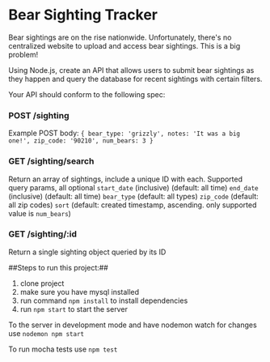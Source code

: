 # Bear Sighting Tracker

Bear sightings are on the rise nationwide. Unfortunately, there's no centralized website to upload and access bear sightings. This is a big problem!

Using Node.js, create an API that allows users to submit bear sightings as they happen and query the database for recent sightings with certain filters.

Your API should conform to the following spec:

### POST /sighting ###
Example POST body:
`{ bear_type: 'grizzly', notes: 'It was a big one!', zip_code: '90210', num_bears: 3 }`

### GET /sighting/search ###
Return an array of sightings, include a unique ID with each.
Supported query params, all optional
`start_date` (inclusive) (default: all time)
`end_date` (inclusive) (default: all time)
`bear_type` (default: all types)
`zip_code` (default: all zip codes)
`sort` (default: created timestamp, ascending. only supported value is `num_bears`)

### GET /sighting/:id ###
Return a single sighting object queried by its ID
        

##Steps to run this project:##

1. clone project
2. make sure you have mysql installed
3. run command ``` npm install ``` to install dependencies
4. run ``` npm start ``` to start the server

To the server in development mode and have nodemon watch for changes use 
``` nodemon npm start ```

To run mocha tests use 
``` npm test ```
